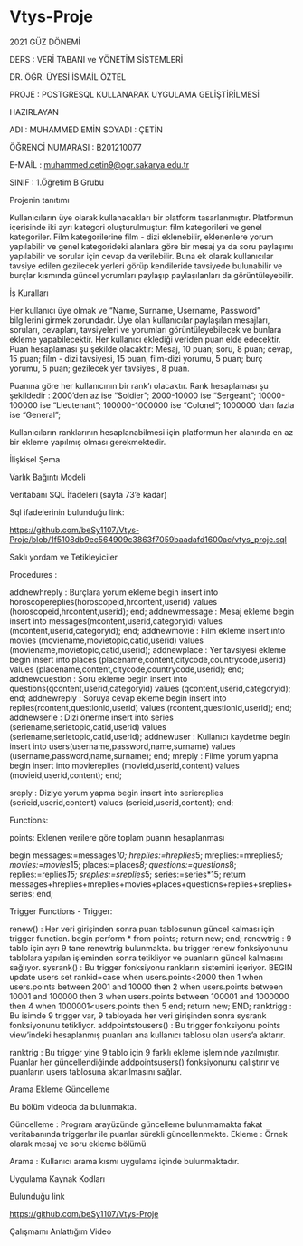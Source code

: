 # Vtys-Proje

2021 GÜZ DÖNEMİ

DERS : VERİ TABANI ve YÖNETİM SİSTEMLERİ

DR. ÖĞR. ÜYESİ İSMAİL ÖZTEL

PROJE : POSTGRESQL KULLANARAK UYGULAMA GELİŞTİRİLMESİ

HAZIRLAYAN

ADI : MUHAMMED EMİN
SOYADI : ÇETİN

ÖĞRENCİ NUMARASI : B201210077

E-MAİL : muhammed.cetin9@ogr.sakarya.edu.tr

SINIF : 1.Öğretim B Grubu





Projenin tanıtımı

Kullanıcıların üye olarak kullanacakları bir platform tasarlanmıştır. Platformun içerisinde iki ayrı kategori oluşturulmuştur: film kategorileri ve genel kategoriler. Film kategorilerine film - dizi eklenebilir, eklenenlere yorum yapılabilir ve genel kategorideki alanlara göre bir mesaj ya da soru paylaşımı yapılabilir ve sorular için cevap da verilebilir. Buna ek olarak kullanıcılar tavsiye edilen gezilecek yerleri görüp kendileride tavsiyede bulunabilir ve burçlar kısmında güncel yorumları paylaşıp paylaşılanları da görüntüleyebilir.

İş Kuralları

Her kullanıcı üye olmak ve “Name, Surname, Username, Password” bilgilerini girmek zorundadır.
Üye olan kullanıcılar paylaşılan mesajları, soruları, cevapları, tavsiyeleri ve yorumları görüntüleyebilecek ve bunlara ekleme yapabilecektir.
Her kullanıcı eklediği veriden puan elde edecektir. Puan hesaplaması şu şekilde olacaktır:
Mesaj, 10 puan; soru, 8 puan; cevap, 15 puan; film - dizi tavsiyesi, 15 puan, film-dizi yorumu, 5 puan; burç yorumu, 5 puan; gezilecek yer tavsiyesi, 8 puan.

Puanına göre her kullanıcının bir rank’ı olacaktır. Rank hesaplaması şu şekildedir :
2000’den az ise “Soldier”;
2000-10000 ise “Sergeant”;
10000-100000 ise “Lieutenant”;
100000-1000000 ise “Colonel”;
1000000 ‘dan fazla ise “General”;

Kullanıcıların ranklarının hesaplanabilmesi için platformun her alanında en az bir ekleme yapılmış olması gerekmektedir.














İlişkisel Şema


Varlık Bağıntı Modeli


Veritabanı SQL İfadeleri (sayfa 73’e kadar)

Sql ifadelerinin bulunduğu link:

https://github.com/beSy1107/Vtys-Proje/blob/1f5108db9ec564909c3863f7059baadafd1600ac/vtys_proje.sql


Saklı yordam ve Tetikleyiciler


Procedures :

addnewhreply : Burçlara yorum ekleme
begin
insert into horoscopereplies(horoscopeid,hrcontent,userid) values (horoscopeid,hrcontent,userid);
end;
addnewmessage : Mesaj ekleme
begin
insert into messages(mcontent,userid,categoryid) values (mcontent,userid,categoryid);
end;
addnewmovie : Film ekleme
insert into movies (moviename,movietopic,catid,userid) values (moviename,movietopic,catid,userid);
addnewplace : Yer tavsiyesi ekleme
begin
insert into places (placename,content,citycode,countrycode,userid) values (placename,content,citycode,countrycode,userid);
end;
addnewquestion : Soru ekleme
begin
insert into questions(qcontent,userid,categoryid) values (qcontent,userid,categoryid);
end;
addnewreply : Soruya cevap ekleme
begin
insert into replies(rcontent,questionid,userid) values (rcontent,questionid,userid);
end;
addnewserie : Dizi önerme
insert into series (seriename,serietopic,catid,userid) values (seriename,serietopic,catid,userid);
addnewuser : Kullanıcı kaydetme
begin
insert into users(username,password,name,surname) values (username,password,name,surname);
end;
mreply : Filme yorum yapma
begin
insert into moviereplies (movieid,userid,content) values (movieid,userid,content);
end;


sreply : Diziye yorum yapma
begin
insert into seriereplies (serieid,userid,content) values (serieid,userid,content);
end;



Functions:

points: Eklenen verilere göre toplam puanın hesaplanması

begin
messages:=messages*10;
hreplies:=hreplies*5;
mreplies:=mreplies*5;
movies:=movies*15;
places:=places*8;
questions:=questions*8;
replies:=replies*15;
sreplies:=sreplies*5;
series:=series*15;
return messages+hreplies+mreplies+movies+places+questions+replies+sreplies+series;
end;

Trigger Functions - Trigger:

renew() : Her veri girişinden sonra puan tablosunun güncel kalması için trigger function.
begin
perform * from points;
return new;
end;
renewtrig : 9 tablo için ayrı 9 tane renewtrig bulunmakta. bu trigger renew fonksiyonunu tablolara yapılan işleminden sonra tetikliyor ve puanların güncel kalmasını sağlıyor.
sysrank() : Bu trigger fonksiyonu rankların sistemini içeriyor.
BEGIN
update users set rankid=case
when users.points<2000 then 1
when users.points between 2001 and 10000 then 2
when users.points between 10001 and 100000 then 3
when users.points between 100001 and 1000000 then 4
when 1000001<users.points then 5
end; return new; END;
ranktrigg : Bu isimde 9 trigger var, 9 tabloyada her veri girişinden sonra sysrank fonksiyonunu tetikliyor.
addpointstousers() : Bu trigger fonksiyonu points view’indeki hesaplanmış puanları ana kullanıcı tablosu olan users’a aktarır.

ranktrig : Bu trigger yine 9 tablo için 9 farklı ekleme işleminde yazılmıştır. Puanlar her güncellendiğinde addpointsusers() fonksiyonunu çalıştırır ve puanların users tablosuna aktarılmasını sağlar.


Arama Ekleme Güncelleme

Bu bölüm videoda da bulunmakta.

Güncelleme : Program arayüzünde güncelleme bulunmamakta fakat veritabanında triggerlar ile puanlar sürekli güncellenmekte.
Ekleme : Örnek olarak mesaj ve soru ekleme bölümü

Arama : Kullanıcı arama kısmı uygulama içinde bulunmaktadır.



Uygulama Kaynak Kodları

Bulunduğu link

https://github.com/beSy1107/Vtys-Proje

Çalışmamı Anlattığım Video


